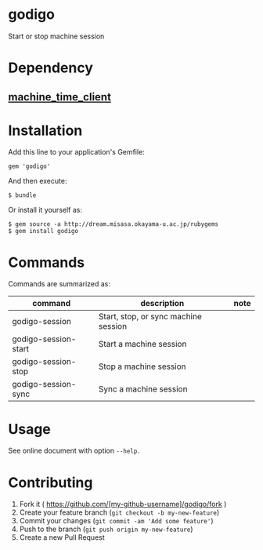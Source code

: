 # godigo

Start or stop machine session

# Dependency

## [machine_time_client](http://devel.misasa.okayama-u.ac.jp/gitlab/gems/machine_time_client/tree/master "follow instruction")

# Installation

Add this line to your application's Gemfile:

    gem 'godigo'

And then execute:

    $ bundle

Or install it yourself as:

    $ gem source -a http://dream.misasa.okayama-u.ac.jp/rubygems
    $ gem install godigo

# Commands

Commands are summarized as:

| command              | description                                                         | note                |
|----------------------|---------------------------------------------------------------------|---------------------|
| godigo-session       | Start, stop, or sync machine session                                |                     |
| godigo-session-start | Start a machine session                                             |                     |
| godigo-session-stop  | Stop a machine session                                              |                     |
| godigo-session-sync  | Sync a machine session                                              |                     |

# Usage

See online document with option `--help`.

# Contributing

1. Fork it ( https://github.com/[my-github-username]/godigo/fork )
2. Create your feature branch (`git checkout -b my-new-feature`)
3. Commit your changes (`git commit -am 'Add some feature'`)
4. Push to the branch (`git push origin my-new-feature`)
5. Create a new Pull Request
